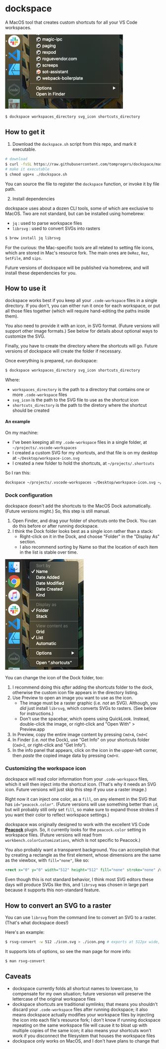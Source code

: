# dockspace

A MacOS tool that creates custom shortcuts for all your VS Code workspaces.

![Preview of dockspace shortcuts](docs/preview.png)

```sh
$ dockspace workspaces_directory svg_icon shortcuts_directory
```

## How to get it

1. Download the `dockspace.sh` script from this repo, and mark it executable.

```sh
# download
$ curl -fsSL https://raw.githubusercontent.com/tomprogers/dockspace/master/src/dockspace.sh > ./dockspace.sh
# make it executable
$ chmod ugo+x ./dockspace.sh
```

You can source the file to register the `dockspace` function, or invoke it by file path.


2. Install dependencies

dockspace uses about a dozen CLI tools, some of which are exclusive to MacOS. Two are not standard, but can be installed using homebrew:
- `jq` : used to parse workspace files
- `librsvg` : used to convert SVGs into rasters

```sh
$ brew install jq librsvg
```

For the curious: the Mac-specific tools are all related to setting file icons, which are stored in Mac's resource fork. The main ones are `DeRez`, `Rez`, `SetFile`, and `sips`.

Future versions of dockspace will be published via homebrew, and will install these dependencies for you.


## How to use it

dockspace works best if you keep all your `.code-workspace` files in a single directory. If you don't, you can either run it once for each workspace, or put all those files together (which will require hand-editing the paths inside them).

You also need to provide it with an icon, in SVG format. (Future versions will support other image formats.) See below for details about optional ways to customize the SVG.

Finally, you have to create the directory where the shortcuts will go. Future versions of dockspace will create the folder if necessary.

Once everything is prepared, run dockspace:

```sh
$ dockspace workspaces_directory svg_icon shortcuts_directory
```

Where:
- `workspaces_directory` is the path to a directory that contains one or more `.code-workspace` files
- `svg_icon` is the path to the SVG file to use as the shortcut icon
- `shortcuts_directory` is the path to the diretory where the shortcut should be created


#### An example

On my machine:
- I've been keeping all my `.code-workspace` files in a single folder, at `~/projects/.vscode-workspaces`
- I created a custom SVG for my shortcuts, and that file is on my desktop at `~/Desktop/workspace-icon.svg`
- I created a new folder to hold the shortcuts, at `~/projects/.shortcuts`

So I ran this:

```sh
dockspace ~/projects/.vscode-workspaces ~/Desktop/workspace-icon.svg ~/projects/.shortcuts
```

### Dock configuration

dockspace doesn't add the shortcuts to the MacOS Dock automatically. (Future versions might.) So, this step is still manual.

1. Open Finder, and drag your folder of shortcuts onto the Dock. You can do this before or after running dockspace.
2. I think the Dock folder looks best as a single icon rather than a stack:
    - Right-click on it in the Dock, and choose "Folder" in the "Display As" section.
    - I also recommend sorting by Name so that the location of each item in the list is stable over time.

![Screenshot of reasonable configuration for Dock folder](docs/dock-configuration.png)

You can change the icon of the Dock folder, too:

  1. I recommend doing this *after* adding the shortcuts folder to the dock, otherwise the custom icon file appears in the directory listing.
  2. Use Preview to open an image you want to use as the icon.
      - The image must be a raster graphic (i.e. *not* an SVG). Although, you *did* just install `librsvg`, which converts SVGs to rasters. (See below for instructions.)
      - Don't use the spacebar, which opens using QuickLook. Instead, double-click the image, or right-click and "Open With" > Preview.app
  3. In Preview, copy the entire image content by pressing `Cmd+A`, `Cmd+C`
  4. In Finder (i.e. *not* the Dock), use "Get Info" on your shortcuts folder (`Cmd+I`, or right-click and "Get Info").
  5. In the info panel that appears, click on the icon in the upper-left corner, then _paste_ the copied image data by pressing `Cmd+V`.


### Customizing the workspace icon

dockspace will read color information from your `.code-workspace` files, which it will then inject into the shortcut icon. (That's why it needs an SVG icon. Future versions will just skip this step if you use a raster image.)

Right now it can inject one color, as a `fill`, on any element in the SVG that has `id="peacock.color"`. (Future versions will use something better than `id`, but will probably still only set `fill`, so make sure to expand those strokes if you want their color to reflect workspace settings.)

dockspace was originally designed to work with the excellent VS Code [**Peacock**](https://github.com/johnpapa/vscode-peacock) plugin. So, it currently looks for the `peacock.color` setting in workspace files. (Future versions will read from `workbench.colorCustomizations`, which is not specific to Peacock.)

You also probably want a transparent background. You can accomplish that by creating a rectangle as the first element, whose dimensions are the same as the viewbox, with `fill="none"`, like so:

```xml
<rect x="0" y="0" width="512" height="512" fill="none" stroke="none" />
```

Even though this is not standard behavior, I think most SVG editors these days will produce SVGs like this, and `librsvg` was chosen in large part because it supports this non-standard feature.


## How to convert an SVG to a raster

You can use `librsvg` from the command line to convert an SVG to a raster. (That's what dockspace does!)

Here's an example:

```sh
$ rsvg-convert -w 512 ./icon.svg > ./icon.png # exports at 512px wide, maintaining original aspect ratio
```

It supports lots of options, so see the man page for more info:

```sh
$ man rsvg-convert
```

## Caveats

- dockspace currently folds all shortcut names to lowercase, to compensate for my own situation; future versionsn will preserve the lettercase of the original workspace files
- dockspace shortcuts are traditional symlinks; that means you shouldn't discard your `.code-workspace` files after running dockspace; it also means dockspace actually modifies your workspace files by injecting the icon into each file's resource fork; I don't know if running dockspace repeating on the same workspace file will cause it to bloat up with multiple copies of the same icon; it also means your shortcuts won't work if you disconnect the filesystem that houses the workspace files
- dockspace only works on MacOS, and I don't have plans to change that
